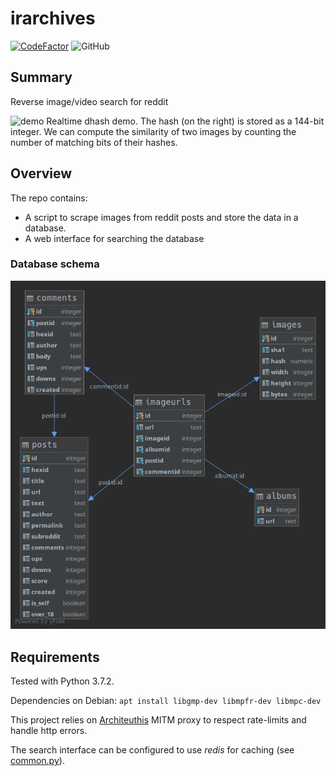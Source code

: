 irarchives
==========

[![CodeFactor](https://www.codefactor.io/repository/github/simon987/irarchives/badge/master)](https://www.codefactor.io/repository/github/simon987/irarchives/overview/master)
![GitHub](https://img.shields.io/github/license/simon987/irarchives.svg)

Summary
-------
Reverse image/video search for reddit

![demo](demo.gif)
Realtime dhash demo. The hash (on the right) is stored as a 144-bit 
integer. We can compute the similarity of two images by counting the number
 of matching bits of their hashes.

Overview
--------

The repo contains:
* A script to scrape images from reddit posts and store the data in a database.
* A web interface for searching the database

### Database schema
![schema](schema.png)

Requirements
------------
Tested with Python 3.7.2.

Dependencies on Debian: `apt install libgmp-dev libmpfr-dev libmpc-dev`

This project relies on [Architeuthis](https://github.com/simon987/Architeuthis) MITM proxy to respect rate-limits
and handle http errors. 

The search interface can be configured to use *redis* for caching 
(see [common.py](common.py)).
